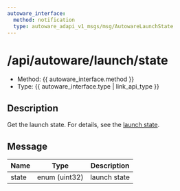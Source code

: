 ```yaml
---
autoware_interface:
  method: notification
  type: autoware_adapi_v1_msgs/msg/AutowareLaunchState
---
```


# /api/autoware/launch/state

- Method: {{ autoware_interface.method }}
- Type: {{ autoware_interface.type | link_api_type }}

## Description

Get the launch state. For details, see the [launch state](../../../../features/launch-state.md).

## Message

| Name  | Type          | Description  |
| ----- | ------------- | ------------ |
| state | enum (uint32) | launch state |
